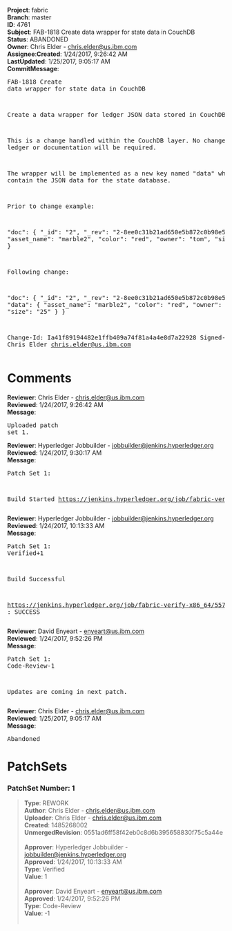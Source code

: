 <strong>Project</strong>: fabric</br><strong>Branch</strong>: master<br><strong>ID</strong>: 4761<br><strong>Subject</strong>: FAB-1818 Create data wrapper for state data in CouchDB<br><strong>Status</strong>: ABANDONED<br><strong>Owner</strong>: Chris Elder - chris.elder@us.ibm.com<br><strong>Assignee</strong>:<strong>Created</strong>: 1/24/2017, 9:26:42 AM<br><strong>LastUpdated</strong>: 1/25/2017, 9:05:17 AM<br><strong>CommitMessage</strong>:<br><pre>FAB-1818 Create data wrapper for state data in CouchDB

Create a data wrapper for ledger JSON data stored in CouchDB.

This is a change handled within the CouchDB layer.  No changes to
ledger or documentation will be required.

The wrapper will be implemented as a new key named "data" which will
contain the JSON data for the state database.

Prior to change example:

"doc": {
 "_id": "2",
 "_rev": "2-8ee0c31b21ad650e5b872c0b98e59ab5",
 "asset_name": "marble2",
 "color": "red",
 "owner": "tom",
 "size": "25"
}

 Following change:

 "doc": {
  "_id": "2",
  "_rev": "2-8ee0c31b21ad650e5b872c0b98e59ab5",
  "data": {
   "asset_name": "marble2",
   "color": "red",
   "owner": "tom",
   "size": "25"
  }
 }

Change-Id: Ia41f89194482e1ffb409a74f81a4a4e8d7a22928
Signed-off-by: Chris Elder <chris.elder@us.ibm.com>
</pre><h1>Comments</h1><strong>Reviewer</strong>: Chris Elder - chris.elder@us.ibm.com<br><strong>Reviewed</strong>: 1/24/2017, 9:26:42 AM<br><strong>Message</strong>: <pre>Uploaded patch set 1.</pre><strong>Reviewer</strong>: Hyperledger Jobbuilder - jobbuilder@jenkins.hyperledger.org<br><strong>Reviewed</strong>: 1/24/2017, 9:30:17 AM<br><strong>Message</strong>: <pre>Patch Set 1:

Build Started https://jenkins.hyperledger.org/job/fabric-verify-x86_64/5574/</pre><strong>Reviewer</strong>: Hyperledger Jobbuilder - jobbuilder@jenkins.hyperledger.org<br><strong>Reviewed</strong>: 1/24/2017, 10:13:33 AM<br><strong>Message</strong>: <pre>Patch Set 1: Verified+1

Build Successful 

https://jenkins.hyperledger.org/job/fabric-verify-x86_64/5574/ : SUCCESS</pre><strong>Reviewer</strong>: David Enyeart - enyeart@us.ibm.com<br><strong>Reviewed</strong>: 1/24/2017, 9:52:26 PM<br><strong>Message</strong>: <pre>Patch Set 1: Code-Review-1

Updates are coming in next patch.</pre><strong>Reviewer</strong>: Chris Elder - chris.elder@us.ibm.com<br><strong>Reviewed</strong>: 1/25/2017, 9:05:17 AM<br><strong>Message</strong>: <pre>Abandoned</pre><h1>PatchSets</h1><h3>PatchSet Number: 1</h3><blockquote><strong>Type</strong>: REWORK<br><strong>Author</strong>: Chris Elder - chris.elder@us.ibm.com<br><strong>Uploader</strong>: Chris Elder - chris.elder@us.ibm.com<br><strong>Created</strong>: 1485268002<br><strong>UnmergedRevision</strong>: 0551ad6ff58f42eb0c8d6b395658830f75c5a44e<br><br><strong>Approver</strong>: Hyperledger Jobbuilder - jobbuilder@jenkins.hyperledger.org<br><strong>Approved</strong>: 1/24/2017, 10:13:33 AM<br><strong>Type</strong>: Verified<br><strong>Value</strong>: 1<br><br><strong>Approver</strong>: David Enyeart - enyeart@us.ibm.com<br><strong>Approved</strong>: 1/24/2017, 9:52:26 PM<br><strong>Type</strong>: Code-Review<br><strong>Value</strong>: -1<br><br></blockquote>